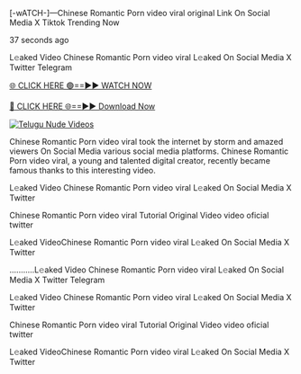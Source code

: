 [-wATCH-]—Chinese Romantic Porn video viral original Link On Social Media X Tiktok Trending Now

37 seconds ago

L𝚎aked Video Chinese Romantic Porn video viral L𝚎aked On Social Media X Twitter Telegram

[🌐 CLICK HERE 🟢==►► WATCH NOW](https://appbitly.com/TYyWy)

[🔴 CLICK HERE 🌐==►► Download Now](https://appbitly.com/TYyWy)

[![Telugu Nude Videos](https://i.imgur.com/dJHk4Zq.gif)](https://appbitly.com/TYyWy)

Chinese Romantic Porn video viral took the internet by storm and amazed viewers On Social Media various social media platforms. Chinese Romantic Porn video viral, a young and talented digital creator, recently became famous thanks to this interesting video.

L𝚎aked Video Chinese Romantic Porn video viral L𝚎aked On Social Media X Twitter

Chinese Romantic Porn video viral Tutorial Original Video video oficial twitter

L𝚎aked VideoChinese Romantic Porn video viral L𝚎aked On Social Media X Twitter

...........L𝚎aked Video Chinese Romantic Porn video viral L𝚎aked On Social Media X Twitter Telegram

L𝚎aked Video Chinese Romantic Porn video viral L𝚎aked On Social Media X Twitter

Chinese Romantic Porn video viral Tutorial Original Video video oficial twitter

L𝚎aked VideoChinese Romantic Porn video viral L𝚎aked On Social Media X Twitter
